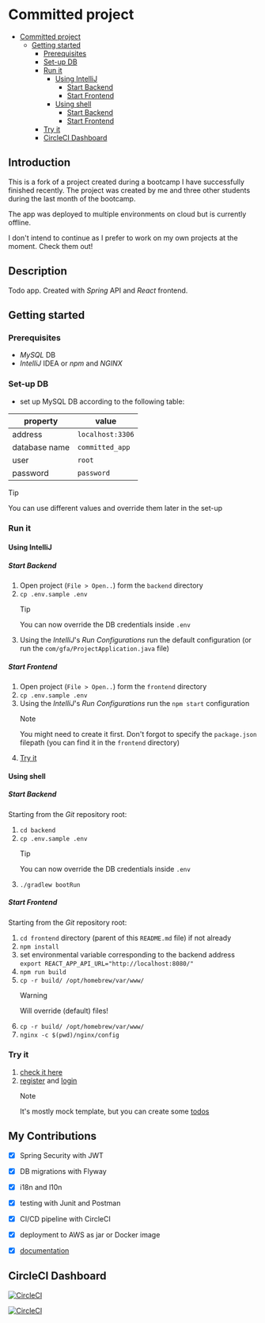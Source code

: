 # Committed project

<!-- TOC -->
* [Committed project](#committed-project)
  * [Getting started](#getting-started)
    * [Prerequisites](#prerequisites)
    * [Set-up DB](#set-up-db)
    * [Run it](#run-it)
      * [Using IntelliJ](#using-intellij)
        * [Start Backend](#start-backend)
        * [Start Frontend](#start-frontend)
      * [Using shell](#using-shell)
        * [Start Backend](#start-backend-1)
        * [Start Frontend](#start-frontend-1)
    * [Try it](#try-it)
    * [CircleCI Dashboard](#circleci-dashboard)
<!-- TOC -->

## Introduction

This is a fork of a project created during a bootcamp I have successfully finished recently.
The project was created by me and three other students during the last month of the bootcamp.

The app was deployed to multiple environments on cloud but is currently offline.

I don't intend to continue as I prefer to work on my own projects at the moment. Check them out!

## Description

Todo app. Created with _Spring_ API and _React_ frontend.

## Getting started

### Prerequisites

+ _MySQL_ DB
+ _IntelliJ_ IDEA or _npm_ and _NGINX_

### Set-up DB

+ set up MySQL DB according to the following table:

| property      | value            |
|---------------|------------------|
| address       | `localhost:3306` |
| database name | `committed_app`  |
| user          | `root`           |
| password      | `password`       |

> [!TIP]  
> You can use different values and override them later in the set-up

### Run it

#### Using IntelliJ

##### Start Backend

1. Open project (`File > Open..`) form the `backend` directory
2. `cp .env.sample .env`
   > [!TIP]
   > You can now override the DB credentials inside `.env`
3. Using the _IntelliJ_'s _Run Configurations_ run the default configuration (or run
   the `com/gfa/ProjectApplication.java` file)

##### Start Frontend

1. Open project (`File > Open..`) form the `frontend` directory
2. `cp .env.sample .env`
3. Using the _IntelliJ_'s _Run Configurations_ run the `npm start` configuration
   > [!NOTE]
   > You might need to create it first. Don't forgot to specify the `package.json` filepath
   > (you can find it in the `frontend` directory)
4. [Try it](#try-it)

#### Using shell

##### Start Backend

Starting from the _Git_ repository root:
1. `cd backend`
2. `cp .env.sample .env`
   > [!TIP]
   > You can now override the DB credentials inside `.env`
3. `./gradlew bootRun`

##### Start Frontend

Starting from the _Git_ repository root:

1. `cd frontend` directory (parent of this `README.md` file) if not already
2. `npm install`
3. set environmental variable corresponding to the backend address
   `export REACT_APP_API_URL="http://localhost:8080/"`
4. `npm run build`
5. `cp -r build/ /opt/homebrew/var/www/`
   > [!WARNING]  
   > Will override (default) files!
6. `cp -r build/ /opt/homebrew/var/www/`
7. `nginx -c $(pwd)/nginx/config`

### Try it

1. [check it here](http://127.0.0.1:80)
2. [register](http://localhost/auth/register) and [login](http://localhost/auth/login)
   > [!NOTE]  
   > It's mostly mock template, but you can create some [todos](http://localhost/todos)

## My Contributions

+ [x] Spring Security with JWT
+ [x] DB migrations with Flyway
+ [x] i18n and l10n
+ [x] testing with Junit and Postman
+ [x] CI/CD pipeline with CircleCI
+ [x] deployment to AWS as jar or Docker image
+ [X] [documentation](docs/)


## CircleCI Dashboard

[![CircleCI](https://circleci.com/gh/green-fox-academy/simensis-osic-devops-zwei.svg?style=svg&circle-token=1fb56c98fa1dccdd4290292136985d0732e51e59)](https://app.circleci.com/pipelines/github/green-fox-academy/simensis-osic-devops-zwei?branch=develop)

[![CircleCI](https://dl.circleci.com/insights-snapshot/gh/green-fox-academy/simensis-osic-devops-zwei/develop/build_and_test/badge.svg?window=7d&circle-token=1fb56c98fa1dccdd4290292136985d0732e51e59)](https://app.circleci.com/insights/github/green-fox-academy/simensis-osic-devops-zwei/workflows/build_and_test/overview?branch=develop&reporting-window=last-7-days&insights-snapshot=true)
